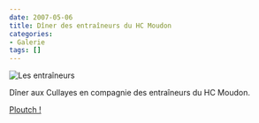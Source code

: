 ```yaml
---
date: 2007-05-06
title: Dîner des entraîneurs du HC Moudon
categories:
- Galerie
tags: []
---
```

<img src="https://dlgjp9x71cipk.cloudfront.net/2007/05/entraineurshcmoudon.png" alt="Les entraîneurs" />

Dîner aux Cullayes en compagnie des entraîneurs du HC Moudon.

<a href="https://www.alienlebarge.ch/picsengine/#album=7" title="Les photos des entraîneurs du HC Moudon">Ploutch ! </a>
